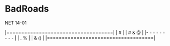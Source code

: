 # BadRoads

NET 14-01


|====================================|
|			#						 |
|	#			   &			@ 	 |
|-   -   -   -   -   -   -   -   -   |
|		. 			  		 %		 |
|				&     ()			 |
|====================================|